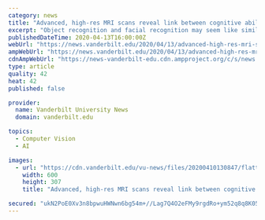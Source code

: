 ```yaml
---
category: news
title: "Advanced, high-res MRI scans reveal link between cognitive abilities and ‘tree ring’ layers in the brain"
excerpt: "Object recognition and facial recognition may seem like similar abilities, but new research finds that these behaviors are on the opposite ends of the spectrum when it comes to physical signatures in the brain. According to a new study, published by a team of scientists at Vanderbilt, both recognition abilities are associated with the same ..."
publishedDateTime: 2020-04-13T16:00:00Z
webUrl: "https://news.vanderbilt.edu/2020/04/13/advanced-high-res-mri-scans-reveal-link-between-cognitive-abilities-and-tree-ring-layers-in-the-brain/"
ampWebUrl: "https://news.vanderbilt.edu/2020/04/13/advanced-high-res-mri-scans-reveal-link-between-cognitive-abilities-and-tree-ring-layers-in-the-brain/amp/"
cdnAmpWebUrl: "https://news-vanderbilt-edu.cdn.ampproject.org/c/s/news.vanderbilt.edu/2020/04/13/advanced-high-res-mri-scans-reveal-link-between-cognitive-abilities-and-tree-ring-layers-in-the-brain/amp/"
type: article
quality: 42
heat: 42
published: false

provider:
  name: Vanderbilt University News
  domain: vanderbilt.edu

topics:
  - Computer Vision
  - AI

images:
  - url: "https://cdn.vanderbilt.edu/vu-news/files/20200410130847/flatten-the-curve-600x307.jpg"
    width: 600
    height: 307
    title: "Advanced, high-res MRI scans reveal link between cognitive abilities and ‘tree ring’ layers in the brain"

secured: "ukN2PoE0Xv3n8bpwuHWNwn6bg54m+//Lag7Q4O2eFMy9rgdRo+ym52q8q8K05F5KwKA+bqzy4ZHOFS0q+BNKE3bY3+VzQ6tfaoTWma1QL2CS1+YIp+GYMvoac08wmxrmNl+69pux+8Cun2LLK7rGB+b7NZcRJJBTdy1OOkP6ja1GRH8mE527xM/h6IROFKvtF/ah8E8pOfn5HTOzpRhwE6Ii+WgYTEx7kzxysNb57l6gx+SX2WAB/y16gF5xfHzdpKnJ21rRNngneKQbIlMdo9VJeh7YyVZTne0Bvn27IteCy2EMj+H9B+xzQLbVa11b;/8JIOq1xcQ0Syk+1FbO+lg=="
---
```


